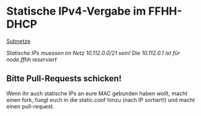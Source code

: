 Statische IPv4-Vergabe im FFHH-DHCP
===================================

[Subnetze](http://wiki.freifunk.net/Freifunk_Hamburg/%C3%9Cber#Subnetze)

*Statische IPs muessen im Netz 10.112.0.0/21 sein!*
*Die 10.112.0.1 ist für node.ffhh reserviert*

Bitte Pull-Requests schicken!
-----------------------------

Wenn ihr auch statische IPs an eure MAC gebunden haben wollt, macht einen fork, fuegt euch in die static.conf hinzu (nach IP sortiert!) und macht einen pull-request.
